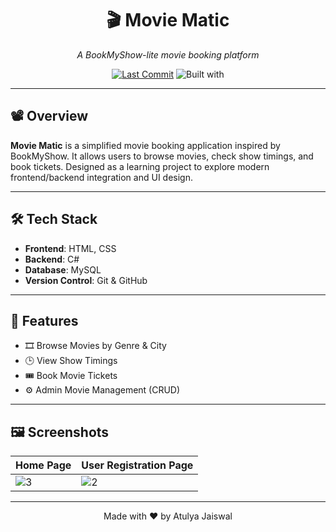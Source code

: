 <div align="center">

# 🎬 Movie Matic  
*A BookMyShow-lite movie booking platform*

[![Last Commit](https://img.shields.io/github/last-commit/atulyaaj/movie-matic)](https://github.com/atulyaaj/movie-matic/commits/main)
![Built with](https://img.shields.io/badge/Built%20with-C%23%20%7C%20HTML-blue)

</div>

---

## 📽️ Overview

**Movie Matic** is a simplified movie booking application inspired by BookMyShow. It allows users to browse movies, check show timings, and book tickets. Designed as a learning project to explore modern frontend/backend integration and UI design.

---

## 🛠️ Tech Stack

- **Frontend**: HTML, CSS
- **Backend**: C#
- **Database**: MySQL
- **Version Control**: Git & GitHub

---

## 🚀 Features

- 🎞 Browse Movies by Genre & City  
- 🕒 View Show Timings  
- 🎟 Book Movie Tickets  
- ⚙️ Admin Movie Management (CRUD)

---

## 🖼️ Screenshots

| Home Page                      | User Registration Page                     |
|-------------------------------|----------------------------------|
| ![3](https://github.com/user-attachments/assets/f8ad94ac-c114-4412-99b9-da68f03ac921) | ![2](https://github.com/user-attachments/assets/934daa21-e4f1-4196-874e-aeccc6f5906b) |

---

<div align="center">

  Made with ❤️ by Atulya Jaiswal

</div>
